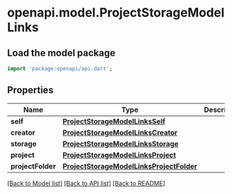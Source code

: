 # openapi.model.ProjectStorageModelLinks

## Load the model package
```dart
import 'package:openapi/api.dart';
```

## Properties
Name | Type | Description | Notes
------------ | ------------- | ------------- | -------------
**self** | [**ProjectStorageModelLinksSelf**](ProjectStorageModelLinksSelf.md) |  | 
**creator** | [**ProjectStorageModelLinksCreator**](ProjectStorageModelLinksCreator.md) |  | 
**storage** | [**ProjectStorageModelLinksStorage**](ProjectStorageModelLinksStorage.md) |  | 
**project** | [**ProjectStorageModelLinksProject**](ProjectStorageModelLinksProject.md) |  | 
**projectFolder** | [**ProjectStorageModelLinksProjectFolder**](ProjectStorageModelLinksProjectFolder.md) |  | [optional] 

[[Back to Model list]](../README.md#documentation-for-models) [[Back to API list]](../README.md#documentation-for-api-endpoints) [[Back to README]](../README.md)


